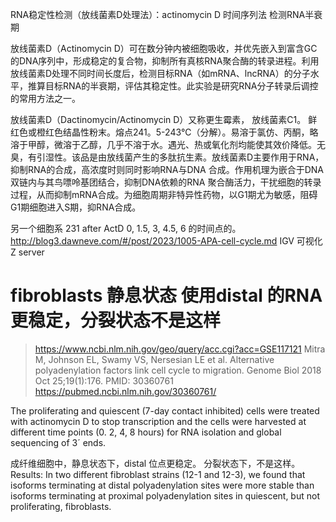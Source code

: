 
RNA稳定性检测（放线菌素D处理法）：actinomycin D 时间序列法 检测RNA半衰期

放线菌素D（Actinomycin D）可在数分钟内被细胞吸收，并优先嵌入到富含GC的DNA序列中，形成稳定的复合物，抑制所有真核RNA聚合酶的转录进程。利用放线菌素D处理不同时间长度后，检测目标RNA（如mRNA、lncRNA）的分子水平，推算目标RNA的半衰期，评估其稳定性。此实验是研究RNA分子转录后调控的常用方法之一。


放线菌素D（Dactinomycin/Actinomycin D）又称更生霉素， 放线菌素C1。 鲜红色或橙红色结晶性粉末。熔点241。5-243℃（分解）。易溶于氯仿、丙酮，略溶于甲醇，微溶于乙醇，几乎不溶于水。遇光、热或氧化剂均能使其效价降低。无臭，有引湿性。该品是由放线菌产生的多肽抗生素。放线菌素D主要作用于RNA，抑制RNA的合成，高浓度时则同时影响RNA与DNA 合成。作用机理为嵌合于DNA双链内与其鸟嘌呤基团结合，抑制DNA依赖的RNA 聚合酶活力，干扰细胞的转录过程，从而抑制mRNA合成。为细胞周期非特异性药物，以G1期尤为敏感，阻碍G1期细胞进入S期，抑RNA合成。



另一个细胞系 231 after ActD 0, 1.5, 3, 4.5, 6 的时间点的。
	http://blog3.dawneve.com/#/post/2023/1005-APA-cell-cycle.md
	IGV 可视化 Z server


# fibroblasts 静息状态 使用distal 的RNA更稳定，分裂状态不是这样
> https://www.ncbi.nlm.nih.gov/geo/query/acc.cgi?acc=GSE117121
> Mitra M, Johnson EL, Swamy VS, Nersesian LE et al. Alternative polyadenylation factors link cell cycle to migration. Genome Biol 2018 Oct 25;19(1):176. PMID: 30360761
> https://pubmed.ncbi.nlm.nih.gov/30360761/

The proliferating and quiescent (7-day contact inhibited) cells were treated with actinomycin D to stop transcription and the cells were harvested at different time points (0. 2, 4, 8 hours) for RNA isolation and global sequencing of 3´ ends.

成纤维细胞中，静息状态下，distal 位点更稳定。
分裂状态下，不是这样。
Results: In two different fibroblast strains (12-1 and 12-3), we found that isoforms terminating at distal polyadenylation sites were more stable than isoforms terminating at proximal polyadenylation sites in quiescent, but not proliferating, fibroblasts.







